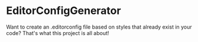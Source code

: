 # EditorConfigGenerator

Want to create an .editorconfig file based on styles that already exist in your code? That's what this project is all about!